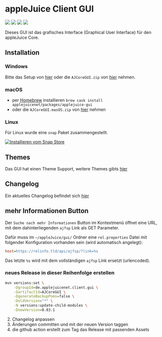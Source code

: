 # appleJuice Client GUI

![](https://img.shields.io/github/license/applejuicenet/gui-java.svg)
![](https://img.shields.io/github/release/applejuicenet/gui-java.svg)
![](https://img.shields.io/github/downloads/applejuicenet/setup/total)
![](https://github.com/applejuicenet/gui-java/workflows/release/badge.svg)

Dieses GUI ist das grafisches Interface (Graphical User Interface) für den appleJuice Core.

## Installation

### Windows

Bitte das Setup von [hier](https://github.com/applejuicenet/setup/releases) oder die `AJCoreGUI.zip` von [hier](https://github.com/applejuicenet/gui-java/releases) nehmen.

### macOS

- per [Homebrew](https://brew.sh) installieren `brew cask install applejuicenet/packages/applejuice-gui`
- oder die `AJCoreGUI.masOS.zip` von [hier](https://github.com/applejuicenet/gui-java/releases) nehmen

### Linux

Für Linux wurde eine `snap` Paket zusammengestellt.

[![Installieren vom Snap Store](https://snapcraft.io/static/images/badges/de/snap-store-white.svg)](https://snapcraft.io/applejuice-gui)

## Themes

Das GUI hat einen Theme Support, weitere Themes gibts [hier](https://github.com/l2fprod/javootoo.com/tree/master/plaf/skinlf/themepacks)

## Changelog

Ein aktuelles Changelog befindet sich [hier](CHANGELOG.md)

## mehr Informationen Button

Der `Suche nach mehr Informationen` Button im Kontextmenü öffnet eine URL, mit dem dahinterliegenden `ajfsp` Link als GET Parameter.

Dafür muss im `~/appleJuice/gui/` Ordner eine `rel.properties` Datei mit folgender Konfiguration vorhanden sein (wird automatisch angelegt):

```ini
host=https://relinfo.tld/api/ajfsp/?link=%s
```

Das letzte `%s` wird mit dem vollständigen `ajfsp` Link ersetzt (urlencoded).

### neues Release in dieser Reihenfolge erstellen

```bash
mvn versions:set \
    -DgroupId=de.applejuicenet.client.gui \
    -DartifactId=AJCoreGUI \
    -DgenerateBackupPoms=false \
    -DoldVersion="*" \
    -N versions:update-child-modules \
    -DnewVersion=0.83.1
```

2. Changelog anpassen
3. Änderungen committen und mit der neuen Version taggen
4. die github action erstellt zum Tag das Release mit passenden Assets
